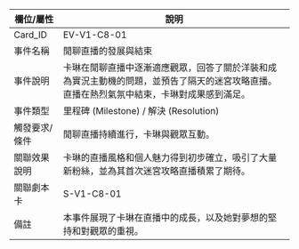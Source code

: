 | 欄位/屬性 | 說明 |
|---|---|
| Card_ID | EV-V1-C8-01 |
| 事件名稱 | 閒聊直播的發展與結束 |
| 事件說明 | 卡琳在閒聊直播中逐漸適應觀眾，回答了關於洋裝和成為實況主動機的問題，並預告了隔天的迷宮攻略直播。直播在熱烈氣氛中結束，卡琳對成果感到滿足。 |
| 事件類型 | 里程碑 (Milestone) / 解決 (Resolution) |
| 觸發要求/條件 | 閒聊直播持續進行，卡琳與觀眾互動。 |
| 關聯效果說明 | 卡琳的直播風格和個人魅力得到初步確立，吸引了大量新粉絲，並為其首次迷宮攻略直播積累了期待。 |
| 關聯劇本卡 | S-V1-C8-01 |
| 備註 | 本事件展現了卡琳在直播中的成長，以及她對夢想的堅持和對觀眾的重視。 |
